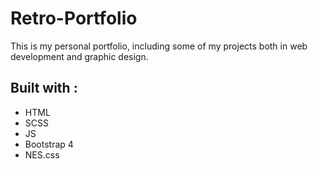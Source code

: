 # Retro-Portfolio
This is my personal portfolio, including some of my projects both in web development and graphic design.

## Built with :
* HTML
* SCSS
* JS
* Bootstrap 4
* NES.css
